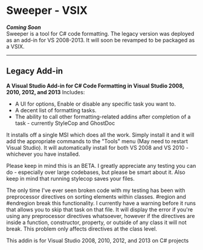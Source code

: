 # Sweeper - VSIX
_**Coming Soon**_  
Sweeper is a tool for C# code formatting. The legacy version was deployed as an add-in for VS 2008-2013. It will soon be revamped to be packaged as a VSIX.


-----
## Legacy Add-in
**A Visual Studio Add-in for C# Code Formatting in Visual Studio 2008, 2010, 2012, and 2013**
Includes:
- A UI for options, Enable or disable any specific task you want to.
- A decent list of formatting tasks.
- The ability to call other formatting-related addins after completion of a task - currently StyleCop and GhostDoc

It installs off a single MSI which does all the work. Simply install it and it will add the appropriate commands to the "Tools" menu (May need to restart Visual Studio). It will automatically install for both VS 2008 and VS 2010 - whichever you have installed.

Please keep in mind this is an BETA. I greatly appreciate any testing you can do - especially over large codebases, but please be smart about it. Also keep in mind that running stylecop saves your files.

The only time I've ever seen broken code with my testing has been with preprocessor directives on sorting elements within classes. #region and #endregion break this functionality. I currently have a warning before it runs that allows you to skip that task on that file. It will display the error if you're using any preprocessor directives whatsoever, however if the directives are inside a function, constructor, property, or outside of any class it will not break. This problem only affects directives at the class level.

This addin is for Visual Studio 2008, 2010, 2012, and 2013 on C# projects
